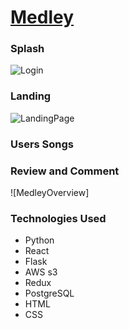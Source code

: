 
# [Medley](https://medley-aa.herokuapp.com)

### Splash 
![Login](https://user-images.githubusercontent.com/65651149/208391912-61a847d5-dd76-4f22-918e-8b8d49e3af72.png)


### Landing
![LandingPage](https://user-images.githubusercontent.com/65651149/208391980-d0b1788f-26f6-4086-855f-274204a33ef2.png)


### Users Songs


### Review and Comment
![MedleyOverview]

 ### Technologies Used
 * Python
 * React
 * Flask
 * AWS s3
 * Redux
 * PostgreSQL
 * HTML
 * CSS
